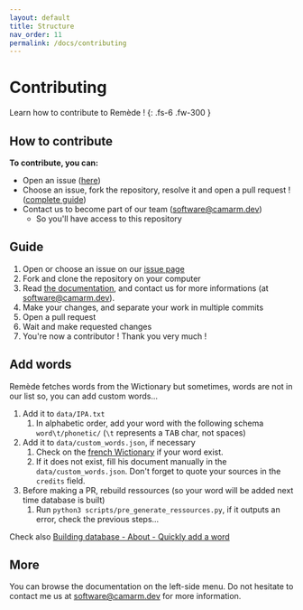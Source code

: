 ```yaml
---
layout: default
title: Structure
nav_order: 11
permalink: /docs/contributing
---
```


# Contributing
Learn how to contribute to Remède !
{: .fs-6 .fw-300 }

## How to contribute
**To contribute, you can:**
- Open an issue ([here](https://github.com/camarm-dev/remede/issues/new/choose))
- Choose an issue, fork the repository, resolve it and open a pull request ! ([complete guide](#guide))
- Contact us to become part of our team (software@camarm.dev)
    - So you'll have access to this repository

## Guide
1. Open or choose an issue on our [issue page](https://github.com/camarm-dev/remede/issues)
2. Fork and clone the repository on your computer
3. Read [the documentation](https://docs.remede.camarm.fr), and contact us for more informations (at software@camarm.dev).
4. Make your changes, and separate your work in multiple commits
5. Open a pull request
6. Wait and make requested changes
7. You're now a contributor ! Thank you very much !

## Add words

Remède fetches words from the Wictionary but sometimes, words are not in our list so, you can add custom words...

1. Add it to `data/IPA.txt`
   1.  In alphabetic order, add your word with the following schema `word\t/phonetic/` (`\t` represents a <kbd>TAB</kbd> char, not spaces)
2. Add it to `data/custom_words.json`, if necessary
   1. Check on the [french Wictionary](https://fr.wiktionary.org) if your word exist.
   2. If it does not exist, fill his document manually in the `data/custom_words.json`. Don't forget to quote your sources in the `credits` field.
3. Before making a PR, rebuild ressources (so your word will be added next time database is built)
   1. Run `python3 scripts/pre_generate_ressources.py`, if it outputs an error, check the previous steps...

Check also [Building database - About - Quickly add a word](https://docs.remede.camarm.fr/docs/database/build/about#quickly-add-a-word)

## More

You can browse the documentation on the left-side menu.
Do not hesitate to contact me us at [software@camarm.dev](mailto:software@camarm.dev) for more information.
